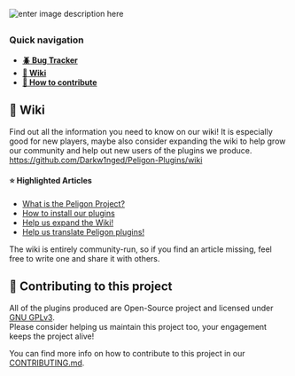 ![enter image description here](https://i.imgur.com/Cd05W8o.png)

## 
### Quick navigation
* **[:beetle: Bug Tracker](https://github.com/Darkw1nged/Peligon-Plugins/issues)**
* **[:open_book: Wiki](https://github.com/Darkw1nged/Peligon-Plugins/wiki)**
* **[:handshake: How to contribute](https://github.com/Darkw1nged/Peligon-Plugins/blob/master/CONTRIBUTING.md)**

## :open_book: Wiki
Find out all the information you need to know on our wiki! It is especially good for new players, maybe also consider
expanding the wiki to help grow our community and help out new users of the plugins we produce.
https://github.com/Darkw1nged/Peligon-Plugins/wiki

#### :star: Highlighted Articles
* [What is the Peligon Project?](https://github.com/Darkw1nged/Peligon-Plugins/wiki/Peligon-Plugins-in-a-nutshelll)
* [How to install our plugins](https://github.com/Darkw1nged/Peligon-Plugins/wiki/Installing-our-plugins)
* [Help us expand the Wiki!](https://github.com/Darkw1nged/Peligon-Plugins/wiki/Expanding-the-Wikii)
* [Help us translate Peligon plugins!](https://github.com/Darkw1nged/Peligon-Plugins/wiki/Translating-Peligon-Plugins)

The wiki is entirely community-run, so if you find an article missing, feel free to write one and share it with others.

## :handshake: Contributing to this project
All of the plugins produced are Open-Source project and licensed under
[GNU GPLv3](https://github.com/Darkw1nged/Peligon-Plugins/blob/master/LICENSE).<br>
Please consider helping us maintain this project too, your engagement keeps the project alive!

You can find more info on how to contribute to this project in our [CONTRIBUTING.md](https://github.com/Darkw1nged/Peligon-Plugins/blob/master/CONTRIBUTING.md).
